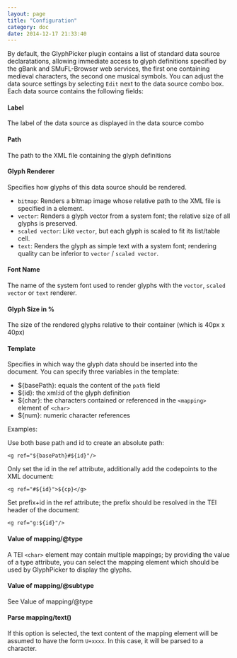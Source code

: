 ```yaml
---
layout: page
title: "Configuration"
category: doc
date: 2014-12-17 21:33:40
---
```


By default, the GlyphPicker plugin contains a list of standard data source declaratations, allowing immediate access to glyph definitions specified by 
the gBank and SMuFL-Browser web services, the first one containing medieval 
characters, the second one musical symbols. 
You can adjust the data source settings by selecting `Edit` next to the data 
source combo box. Each data source contains the following fields:

#### Label

The label of the data source as displayed in the data source combo

#### Path

The path to the XML file containing the glyph definitions

#### Glyph Renderer

Specifies how glyphs of this data source should be rendered.

- `bitmap`: Renders a bitmap image whose relative path to the XML file is specified in a <graphic> element. 
- `vector`: Renders a glyph vector from a system font; the relative size of all glyphs is preserved.
- `scaled vector`: Like `vector`, but each glyph is scaled to fit its list/table cell.
- `text`: Renders the glyph as simple text with a system font; rendering quality can be inferior to `vector` / `scaled vector`.

#### Font Name

The name of the system font used to render glyphs with the `vector`, `scaled vector` or `text` renderer.

#### Glyph Size in %

The size of the rendered glyphs relative to their container (which is 40px x 40px)

#### Template

Specifies in which way the glyph data should be inserted into the document. You can specify three variables in the template:

- ${basePath}: equals the content of the `path` field
- ${id}: the xml:id of the glyph definition
- ${char}: the characters contained or referenced in the `<mapping>` element of `<char>`
- ${num}: numeric character references

Examples:

Use both base path and id to create an absolute path:

```
<g ref="${basePath}#${id}"/>
```

Only set the id in the ref attribute, additionally add the codepoints to the XML document:

```
<g ref="#${id}">${cp}</g>
```

Set prefix+id in the ref attribute; the prefix should be resolved in the TEI header of the document:

```
<g ref="g:${id}"/>
```

#### Value of mapping/@type

A TEI `<char>` element may contain multiple mappings; by providing the value of a type attribute, you can select the mapping element which should be
used by GlyphPicker to display the glyphs.

#### Value of mapping/@subtype

See Value of mapping/@type

#### Parse mapping/text()

If this option is selected, the text content of the mapping element will be assumed to have the form `U+xxxx`. In this case, it will be parsed to a character.
